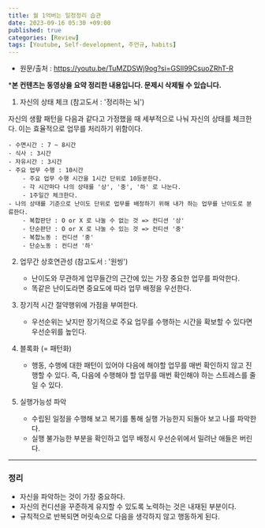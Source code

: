 ```yaml
---
title: 월 1억버는 일정정리 습관
date: 2023-09-16 05:30 +09:00
published: true
categories: [Review]
tags: [Youtube, Self-development, 주언규, habits]
---
```


- 원문/출처 : https://youtu.be/TuMZDSWj9og?si=GSIl99CsuoZRhT-R

***본 컨텐츠는 동영상을 요약 정리한 내용입니다. 문제시 삭제될 수 있습니다.**


1. 자신의 상태 체크 (참고도서 : '정리하는 뇌')

자신의 생활 패턴을 다음과 같다고 가정했을 때 세부적으로 나눠 자신의 상태를 체크한다. 이는 효율적으로 업무를 처리하기 위함이다. 

    - 수면시간 : 7 ~ 8시간
    - 식사 : 3시간
    - 자유시간 : 3시간
    - 주요 업무 수행 : 10시간
        - 주요 업무 수행 시간을 1시간 단위로 10등분한다. 
        - 각 시간마다 나의 상태를 '상', '중', '하' 로 나눈다. 
        - 1주일간 체크한다. 
    - 나의 상태를 기준으로 난이도 단위로 업무를 배정하기 위해 내가 하는 업무를 난이도로 분류한다. 
        - 복합판단 : O or X 로 나눌 수 없는 것 => 컨디션 '상'
        - 단순판단 : O or X 로 나눌 수 있는 것 => 컨티션 '중'
        - 복합노동 : 컨디션 '중'
        - 단순노동 : 컨디션 '하'

2. 업무간 상호연관성 (참고도서 : '원씽')

    - 난이도와 무관하게 업무들간의 근간에 있는 가장 중요한 업무를 파악한다. 
    - 똑같은 난이도라면 중요도에 따라 업무 배정을 우선한다. 


3. 장기적 시간 절약행위에 가점을 부여한다. 

    - 우선순위는 낮지만 장기적으로 주요 업무를 수행하는 시간을 확보할 수 있다면 우선순위를 높인다. 

4. 블록화 (= 패턴화)

    - 행동, 수행에 대한 패턴이 있어야 다음에 해야할 업무를 매번 확인하지 않고 진행할 수 있다. 즉, 다음에 수행해야 할 업무를 매번 확인해야 하는 스트레스를 줄일 수 있다. 

5. 실행가능성 파악

    - 수립된 일정을 수행해 보고 복기를 통해 실행 가능한지 되돌아 보고 나를 파악한다. 
    - 실행 불가능한 부분을 확인하고 업무 배정시 우선순위에서 밀려난 애들은 버린다. 


---
### 정리
* 자신을 파악하는 것이 가장 중요하다. 
* 자신의 컨디션을 꾸준하게 유지할 수 있도록 노력하는 것은 내재된 부분이다. 
* 규칙적으로 반복되면 머릿속으로 다음을 생각하지 않고 행동하게 된다. 


